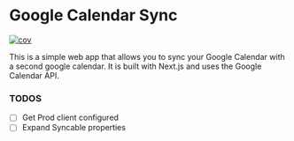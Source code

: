 # Google Calendar Sync

[![cov](https://lambersond.github.io/google-calendar-sync/badges/coverage.svg)](https://github.com/lambersond/google-calendar-sync/actions)

This is a simple web app that allows you to sync your Google Calendar with a second google calendar. It is built with Next.js and uses the Google Calendar API.

### TODOS
- [ ] Get Prod client configured
- [ ] Expand Syncable properties
